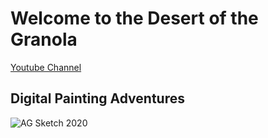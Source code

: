 # Welcome to the Desert of the Granola

[Youtube Channel](https://www.youtube.com/channel/UCE2TF43b6f17ol4Fw_F5gvg?view_as=subscriber)

## Digital Painting Adventures
![AG Sketch 2020](https://raw.githubusercontent.com/InsightfulWizard/insightfulwizard.github.io/main/Images/AG%20Sketch%202020.jpg "It me")



